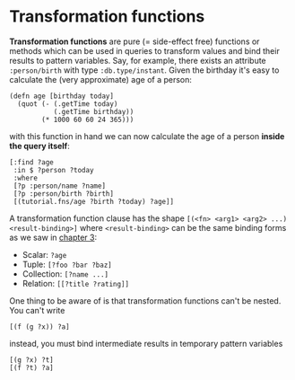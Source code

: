 # Transformation functions

**Transformation functions** are pure (= side-effect free) functions
or methods which can be used in queries to transform values and bind
their results to pattern variables. Say, for example, there exists an
attribute `:person/birth` with type `:db.type/instant`. Given the
birthday it's easy to calculate the (very approximate) age of a
person:

    (defn age [birthday today]
      (quot (- (.getTime today)
               (.getTime birthday))
            (* 1000 60 60 24 365)))

with this function in hand we can now calculate the age of a person **inside the query itself**:

    [:find ?age
     :in $ ?person ?today
     :where
     [?p :person/name ?name]
     [?p :person/birth ?birth]
     [(tutorial.fns/age ?birth ?today) ?age]]

A transformation function clause has the shape `[(<fn> <arg1> <arg2> ...) <result-binding>]` where `<result-binding>` can be the same binding forms as we saw in [chapter 3](/chapter/3):

* Scalar: `?age`
* Tuple: `[?foo ?bar ?baz]`
* Collection: `[?name ...]`
* Relation: `[[?title ?rating]]`

One thing to be aware of is that transformation functions can't be nested. You can't write

    [(f (g ?x)) ?a]

instead, you must bind intermediate results in temporary pattern variables

    [(g ?x) ?t]
    [(f ?t) ?a]



